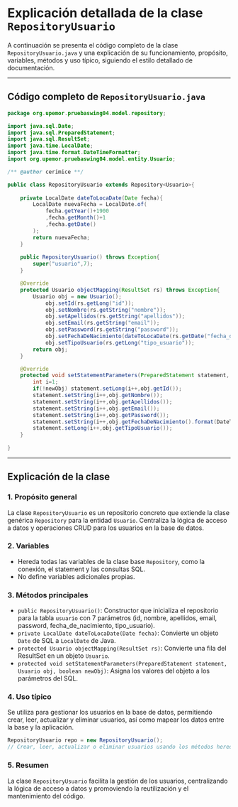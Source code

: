 # Explicación detallada de la clase `RepositoryUsuario`

A continuación se presenta el código completo de la clase `RepositoryUsuario.java` y una explicación de su funcionamiento, propósito, variables, métodos y uso típico, siguiendo el estilo detallado de documentación.

---

## Código completo de `RepositoryUsuario.java`

```java
package org.upemor.pruebaswing04.model.repository;

import java.sql.Date;
import java.sql.PreparedStatement;
import java.sql.ResultSet;
import java.time.LocalDate;
import java.time.format.DateTimeFormatter;
import org.upemor.pruebaswing04.model.entity.Usuario;

/** @author cerimice **/

public class RepositoryUsuario extends Repository<Usuario>{
    
    private LocalDate dateToLocaDate(Date fecha){
        LocalDate nuevaFecha = LocalDate.of(
            fecha.getYear()+1900
            ,fecha.getMonth()+1
            ,fecha.getDate()
        );
        return nuevaFecha;
    }
    
    public RepositoryUsuario() throws Exception{
        super("usuario",7);
    }

    @Override
    protected Usuario objectMapping(ResultSet rs) throws Exception{
        Usuario obj = new Usuario();
            obj.setId(rs.getLong("id"));
            obj.setNombre(rs.getString("nombre"));
            obj.setApellidos(rs.getString("apellidos"));
            obj.setEmail(rs.getString("email"));
            obj.setPassword(rs.getString("password"));
            obj.setFechaDeNacimiento(dateToLocaDate(rs.getDate("fecha_de_nacimiento")));
            obj.setTipoUsuario(rs.getLong("tipo_usuario"));
        return obj;
    }

    @Override
    protected void setStatementParameters(PreparedStatement statement, Usuario obj, boolean newObj) throws Exception{
        int i=1;
        if(!newObj) statement.setLong(i++,obj.getId());
        statement.setString(i++,obj.getNombre());
        statement.setString(i++,obj.getApellidos());
        statement.setString(i++,obj.getEmail());
        statement.setString(i++,obj.getPassword());
        statement.setString(i++,obj.getFechaDeNacimiento().format(DateTimeFormatter.ISO_DATE));
        statement.setLong(i++,obj.getTipoUsuario());
    }
    
}
```

---

## Explicación de la clase

### 1. Propósito general
La clase `RepositoryUsuario` es un repositorio concreto que extiende la clase genérica `Repository` para la entidad `Usuario`. Centraliza la lógica de acceso a datos y operaciones CRUD para los usuarios en la base de datos.

### 2. Variables
- Hereda todas las variables de la clase base `Repository`, como la conexión, el statement y las consultas SQL.
- No define variables adicionales propias.

### 3. Métodos principales
- `public RepositoryUsuario()`: Constructor que inicializa el repositorio para la tabla `usuario` con 7 parámetros (id, nombre, apellidos, email, password, fecha_de_nacimiento, tipo_usuario).
- `private LocalDate dateToLocaDate(Date fecha)`: Convierte un objeto `Date` de SQL a `LocalDate` de Java.
- `protected Usuario objectMapping(ResultSet rs)`: Convierte una fila del ResultSet en un objeto `Usuario`.
- `protected void setStatementParameters(PreparedStatement statement, Usuario obj, boolean newObj)`: Asigna los valores del objeto a los parámetros del SQL.

### 4. Uso típico
Se utiliza para gestionar los usuarios en la base de datos, permitiendo crear, leer, actualizar y eliminar usuarios, así como mapear los datos entre la base y la aplicación.

```java
RepositoryUsuario repo = new RepositoryUsuario();
// Crear, leer, actualizar o eliminar usuarios usando los métodos heredados de Repository
```

### 5. Resumen
La clase `RepositoryUsuario` facilita la gestión de los usuarios, centralizando la lógica de acceso a datos y promoviendo la reutilización y el mantenimiento del código.
